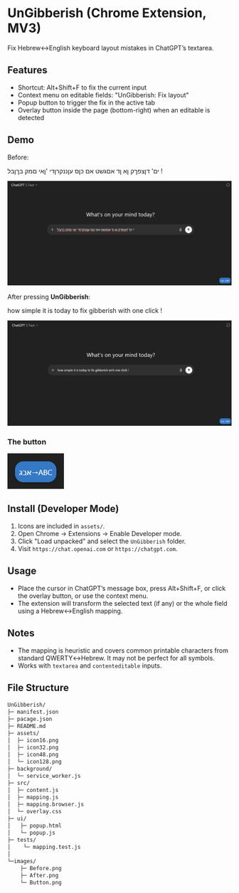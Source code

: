 # UnGibberish (Chrome Extension, MV3)

Fix Hebrew↔English keyboard layout mistakes in ChatGPT’s textarea.

## Features
- Shortcut: Alt+Shift+F to fix the current input
- Context menu on editable fields: "UnGibberish: Fix layout"
- Popup button to trigger the fix in the active tab
- Overlay button inside the page (bottom-right) when an editable is detected

## Demo
Before:

ים' דןצפךק ןא ןד אםגשט אם כןס עןננקרןדי 'ןאי םמק בךןבל !

![Alt text](images/Before.png)


After pressing **UnGibberish**:

how simple it is today to fix gibberish with one click !

![Alt text](images/After.png)



### The button

![Alt text](images/Button.png)








## Install (Developer Mode)
1. Icons are included in `assets/`.
2. Open Chrome → Extensions → Enable Developer mode.
3. Click "Load unpacked" and select the `UnGibberish` folder.
4. Visit `https://chat.openai.com` or `https://chatgpt.com`.

## Usage
- Place the cursor in ChatGPT’s message box, press Alt+Shift+F, or click the overlay button, or use the context menu.
- The extension will transform the selected text (if any) or the whole field using a Hebrew↔English mapping.

## Notes
- The mapping is heuristic and covers common printable characters from standard QWERTY↔Hebrew. It may not be perfect for all symbols.
- Works with `textarea` and `contenteditable` inputs.

## File Structure
```
UnGibberish/
├─ manifest.json
├─ pacage.json
├─ README.md
├─ assets/
│  ├─ icon16.png
│  ├─ icon32.png
│  ├─ icon48.png
│  └─ icon128.png
├─ background/
│  └─ service_worker.js
├─ src/
│  ├─ content.js
│  ├─ mapping.js
│  ├─ mapping.browser.js
│  └─ overlay.css
├─ ui/
│   ├─ popup.html
│   └─ popup.js
├─ tests/
│    └─ mapping.test.js
│
└─images/
    ├─ Before.png
    ├─ After.png
    └─ Button.png
```

